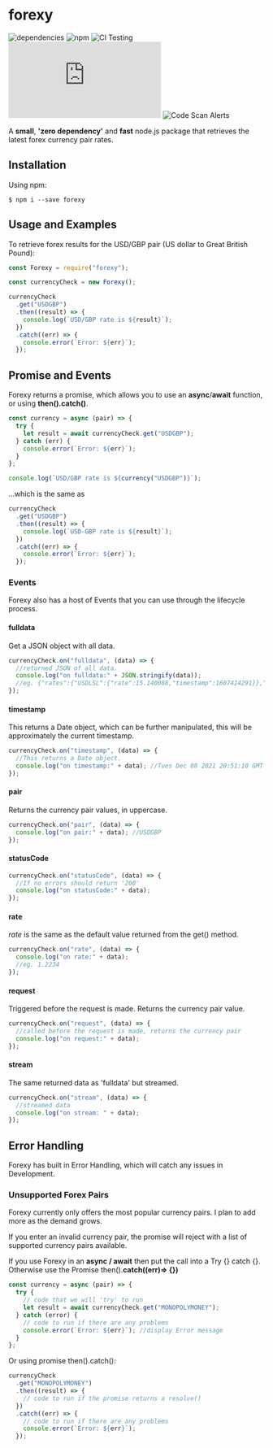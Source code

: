 # forexy

![dependencies](https://img.shields.io/badge/dependency%20count-0-blue)
![npm](https://img.shields.io/npm/v/forexy)
![CI Testing](https://github.com/frankc60/forexy/workflows/NodejsCI/badge.svg)
![install size](https://badgen.net/badgesize/normal/https/unpkg.com/forexy@1.0.14/forexy.min.js)
![Code Scan Alerts](https://github.com/frankc60/forexy/workflows/CodeQL/badge.svg)

A **small**, **'zero dependency'** and **fast** node.js package that retrieves the latest forex currency pair rates.

## Installation

Using npm:

```shell
$ npm i --save forexy
```

## Usage and Examples

To retrieve forex results for the USD/GBP pair (US dollar to Great British Pound):

```javascript
const Forexy = require("forexy");

const currencyCheck = new Forexy();

currencyCheck
  .get("USDGBP")
  .then((result) => {
    console.log(`USD/GBP rate is ${result}`);
  })
  .catch((err) => {
    console.error(`Error: ${err}`);
  });
```

## Promise and Events

Forexy returns a promise, which allows you to use an **async**/**await** function, or using **then().catch()**.

```javascript
const currency = async (pair) => {
  try {
    let result = await currencyCheck.get("USDGBP");
  } catch (err) {
    console.error(`Error: ${err}`);
  }
};

console.log(`USD/GBP rate is ${currency("USDGBP")}`);
```

...which is the same as

```javascript
currencyCheck
  .get("USDGBP")
  .then((result) => {
    console.log(`USD-GBP rate is ${result}`);
  })
  .catch((err) => {
    console.error(`Error: ${err}`);
  });
```

### Events

Forexy also has a host of Events that you can use through the lifecycle process.

#### fulldata

Get a JSON object with all data.

```javascript
currencyCheck.on("fulldata", (data) => {
  //returned JSON of all data.
  console.log("on fulldata:" + JSON.stringify(data));
  //eg. {"rates":{"USDLSL":{"rate":15.140088,"timestamp":1607414291}},"code":200}
});
```

#### timestamp

This returns a Date object, which can be further manipulated, this will be approximately the current timestamp.

```javascript
currencyCheck.on("timestamp", (data) => {
  //This returns a Date object.
  console.log("on timestamp:" + data); //Tues Dec 08 2021 20:51:10 GMT
});
```

#### pair

Returns the currency pair values, in uppercase.

```javascript
currencyCheck.on("pair", (data) => {
  console.log("on pair:" + data); //USDGBP
});
```

#### statusCode

```javascript
currencyCheck.on("statusCode", (data) => {
  //If no errors should return '200'
  console.log("on statusCode:" + data);
});
```

#### rate

_rate_ is the same as the default value returned from the get() method.

```javascript
currencyCheck.on("rate", (data) => {
  console.log("on rate:" + data);
  //eg. 1.2234
});
```

#### request

Triggered before the request is made. Returns the currency pair value.

```javascript
currencyCheck.on("request", (data) => {
  //called before the request is made, returns the currency pair
  console.log("on request:" + data);
});
```

#### stream

The same returned data as 'fulldata' but streamed.

```javascript
currencyCheck.on("stream", (data) => {
  //streamed data
  console.log("on stream: " + data);
});
```

## Error Handling

Forexy has built in Error Handling, which will catch any issues in Development.

### Unsupported Forex Pairs

Forexy currently only offers the most popular currency pairs. I plan to add more as the demand grows.

If you enter an invalid currency pair, the promise will reject with a list of supported currency pairs available.

If you use Forexy in an **async / await** then put the call into a Try {} catch {}. Otherwise use the Promise then().**catch((err)=> {})**

```javascript
const currency = async (pair) => {
  try {
    // code that we will 'try' to run
    let result = await currencyCheck.get("MONOPOLYMONEY");
  } catch (error) {
    // code to run if there are any problems
    console.error(`Error: ${err}`); //display Error message
  }
};
```

Or using promise then().catch():

```javascript
currencyCheck
  .get("MONOPOLYMONEY")
  .then((result) => {
    // code to run if the promise returns a resolve()
  })
  .catch((err) => {
    // code to run if there are any problems
    console.error(`Error: ${err}`);
  });
```

